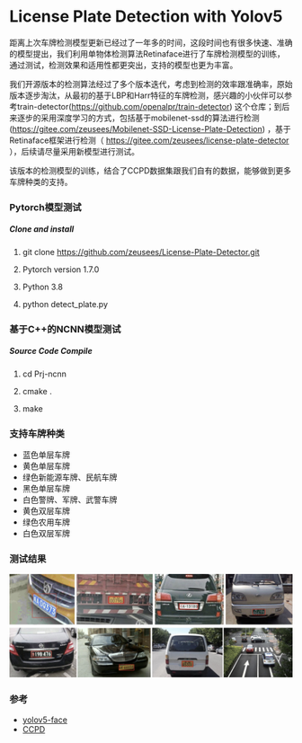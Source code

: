 # License Plate Detection with Yolov5

距离上次车牌检测模型更新已经过了一年多的时间，这段时间也有很多快速、准确的模型提出，我们利用单物体检测算法Retinaface进行了车牌检测模型的训练，通过测试，检测效果和适用性都更突出，支持的模型也更为丰富。

我们开源版本的检测算法经过了多个版本迭代，考虑到检测的效率跟准确率，原始版本逐步淘汰，从最初的基于LBP和Harr特征的车牌检测，感兴趣的小伙伴可以参考train-detector(https://github.com/openalpr/train-detector) 这个仓库；到后来逐步的采用深度学习的方式，包括基于mobilenet-ssd的算法进行检测(https://gitee.com/zeusees/Mobilenet-SSD-License-Plate-Detection) ，基于Retinaface框架进行检测（ https://gitee.com/zeusees/license-plate-detector ），后续请尽量采用新模型进行测试。

该版本的检测模型的训练，结合了CCPD数据集跟我们自有的数据，能够做到更多车牌种类的支持。

### Pytorch模型测试
##### Clone and install
1. git clone https://github.com/zeusees/License-Plate-Detector.git

2. Pytorch version 1.7.0 

3. Python 3.8

4. python detect_plate.py


### 基于C++的NCNN模型测试
##### Source Code Compile
1. cd Prj-ncnn

2. cmake .

3. make


### 支持车牌种类

- 蓝色单层车牌
- 黄色单层车牌
- 绿色新能源车牌、民航车牌
- 黑色单层车牌
- 白色警牌、军牌、武警车牌
- 黄色双层车牌
- 绿色农用车牌
- 白色双层军牌


### 测试结果

![](imgs/res.jpg)


### 参考
- [yolov5-face](https://github.com/deepcam-cn/yolov5-face)
- [CCPD](https://github.com/detectRecog/CCPD)

